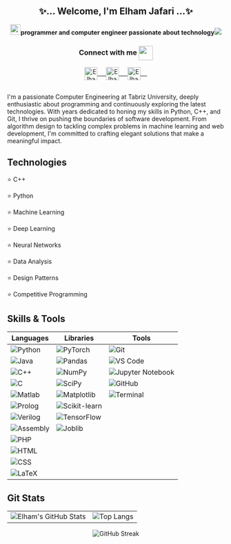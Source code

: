 <div align="center">
  <h2><strong>✨... Welcome, I'm Elham Jafari ...✨</strong></h2>
  <img src="https://github.com/rajput2107/rajput2107/blob/master/Assets/Earth.gif" width="24px"><strong>programmer and computer engineer passionate about technology</strong><img src="https://github.com/rajput2107/rajput210>

<div align="center">
  <h3 align="center">Connect with me <img align="center" src="https://github.com/rajput2107/rajput2107/blob/master/Assets/Handshake.gif" height="33px" /></h3> 
</div>
<p align="center">
  <a href="https://www.linkedin.com/in/elhamm-jafari" target="blank">
    <img align="center" alt="Elham's LinkedIn" width="30px" src="https://www.vectorlogo.zone/logos/linkedin/linkedin-icon.svg" /> &nbsp; &nbsp;
  </a>
  <a href="https://github.com/jElhamm" target="blank">
    <img align="center" alt="Elham's GitHub" width="30px" src="https://www.vectorlogo.zone/logos/github/github-icon.svg" /> &nbsp; &nbsp;
  </a>
  <a href="mailto:elhamjafari200312@gmail.com" target="blank">
    <img align="center" alt="Elham's Email" width="30px" src="https://www.vectorlogo.zone/logos/gmail/gmail-icon.svg" /> &nbsp; &nbsp;
  </a>
</p>


## 
I'm a passionate Computer Engineering at Tabriz University, deeply enthusiastic about programming and continuously exploring the latest technologies. With years dedicated to honing my skills in Python, C++, and Git, I thrive on pushing the boundaries of software development. From algorithm design to tackling complex problems in machine learning and web development, I'm committed to crafting elegant solutions that make a meaningful impact.

## Technologies
⭐️ C++

⭐️ Python

⭐️ Machine Learning

⭐️ Deep Learning

⭐️ Neural Networks

⭐️ Data Analysis

⭐️ Design Patterns 

⭐️ Competitive Programming


## Skills & Tools

<div align="center">

| Languages                                                             | Libraries                                                               | Tools                                             |
|----------------------------------------------------------------------|--------------------------------------------------------------------------|----------------------------------------------------|
| ![Python](https://img.shields.io/badge/-Python-333333?style=flat&logo=python) | ![PyTorch](https://img.shields.io/badge/-PyTorch-333333?style=flat&logo=pytorch) | ![Git](https://img.shields.io/badge/-Git-333333?style=flat&logo=git)               |
| ![Java](https://img.shields.io/badge/-Java-333333?style=flat&logo=java) | ![Pandas](https://img.shields.io/badge/-Pandas-333333?style=flat&logo=pandas) | ![VS Code](https://img.shields.io/badge/-VS%20Code-333333?style=flat&logo=visual-studio-code) |
| ![C++](https://img.shields.io/badge/-C++-333333?style=flat&logo=c%2B%2B) | ![NumPy](https://img.shields.io/badge/-NumPy-333333?style=flat&logo=numpy) | ![Jupyter Notebook](https://img.shields.io/badge/-Jupyter%20Notebook-333333?style=flat&logo=jupyter) |
| ![C](https://img.shields.io/badge/-C-333333?style=flat&logo=c) | ![SciPy](https://img.shields.io/badge/-SciPy-333333?style=flat&logo=scipy) | ![GitHub](https://img.shields.io/badge/-GitHub-333333?style=flat&logo=github)       |
| ![Matlab](https://img.shields.io/badge/-Matlab-333333?style=flat&logo=mathworks) | ![Matplotlib](https://img.shields.io/badge/-Matplotlib-333333?style=flat&logo=matplotlib) | ![Terminal](https://img.shields.io/badge/-Terminal-333333?style=flat&logo=terminal)  |
| ![Prolog](https://img.shields.io/badge/-Prolog-333333?style=flat) | ![Scikit-learn](https://img.shields.io/badge/-Scikit--learn-333333?style=flat) |                                                                           |
| ![Verilog](https://img.shields.io/badge/-Verilog-333333?style=flat) | ![TensorFlow](https://img.shields.io/badge/-TensorFlow-333333?style=flat&logo=tensorflow) |  |
| ![Assembly](https://img.shields.io/badge/-Assembly-333333?style=flat) | ![Joblib](https://img.shields.io/badge/-Joblib-333333?style=flat) |                                                                           |
| ![PHP](https://img.shields.io/badge/-PHP-333333?style=flat&logo=php) |                                                                          |                                                    |
| ![HTML](https://img.shields.io/badge/-HTML-333333?style=flat&logo=html5) |                                                                          |                                                    |
| ![CSS](https://img.shields.io/badge/-CSS-333333?style=flat&logo=css3) |                                                                          |                                                    |
| ![LaTeX](https://img.shields.io/badge/-LaTeX-333333?style=flat&logo=latex) |                                                                          |                                                    |

</div>


## Git Stats
</div>

<div align="center">

|  |  |
| :---: | :---: |
| ![Elham's GitHub Stats](https://github-readme-stats.vercel.app/api?username=jElhamm&&show_icons=true&theme=radical&line_height=27&v=5) | ![Top Langs](https://github-readme-stats.vercel.app/api/top-langs/?username=jElhamm&langs_count=10&theme=radical&layout=compact) |

![GitHub Streak](https://github-readme-streak-stats.herokuapp.com/?user=jElhamm&theme=radical)

</div>
